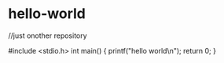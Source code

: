 # hello-world
//just onother repository

#include <stdio.h>
int main()
{
  printf("hello world\n");
  return 0;
}

